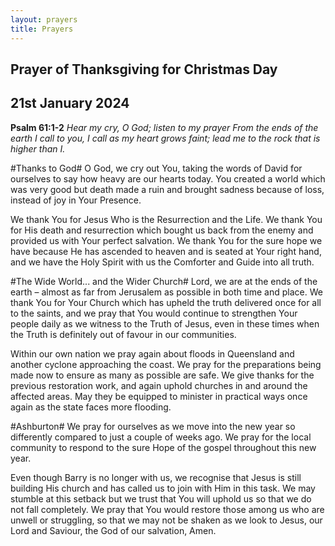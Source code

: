 ```yaml
---
layout: prayers
title: Prayers
---
```

## Prayer of Thanksgiving for Christmas Day

## 21st January 2024

__Psalm 61:1-2__ 
_Hear my cry, O God; listen to my prayer_
_From the ends of the earth I call to you, I call as my heart grows faint;_
    _lead me to the rock that is higher than I._

#Thanks to God#
O God, we cry out You, taking the words of David for ourselves to say how heavy are our hearts today. You created a world which was very good but death made a ruin and brought sadness because of loss, instead of joy in Your Presence. 

We thank You for Jesus Who is the Resurrection and the Life. We thank You for His death and resurrection which bought us back from the enemy and provided us with Your perfect salvation. We thank You for the sure hope we have because He has ascended to heaven and is seated at Your right hand, and we have the Holy Spirit with us the Comforter and Guide into all truth.

#The Wide World... and the Wider Church#
Lord, we are at the ends of the earth – almost as far from Jerusalem as possible in both time and place. We thank You for Your Church which has upheld the truth delivered once for all to the saints, and we pray that You would continue to strengthen Your people daily as we witness to the Truth of Jesus, even in these times when the Truth is definitely out of favour in our communities.

Within our own nation we pray again about floods in Queensland and another cyclone approaching the coast. We pray for the preparations being made now to ensure as many as possible are safe. We give thanks for the previous restoration work, and again uphold churches in and around the affected areas. May they be equipped to minister in practical ways once again as the state faces more flooding.

#Ashburton#
We pray for ourselves as we move into the new year so differently compared to just a couple of weeks ago. We pray for the local community to respond to the sure Hope of the gospel throughout this new year.

Even though Barry is no longer with us, we recognise that Jesus is still building His church and has called us to join with Him in this task. We may stumble at this setback but we trust that You will uphold us so that we do not fall completely. We pray that You would restore those among us who are unwell or struggling, so that we may not be shaken as we look to Jesus, our Lord and Saviour, the God of our salvation, Amen.

